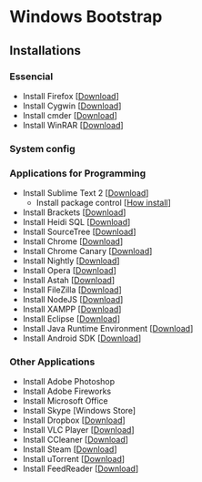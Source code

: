 # Windows Bootstrap

## Installations

### Essencial
- Install Firefox [[Download](http://www.firefox.com)]
- Install Cygwin [[Download](http://cygwin.com/install.html)]
- Install cmder [[Download](http://bliker.github.io/cmder/)]
- Install WinRAR [[Download](http://www.win-rar.com/download.html)]

### System config

### Applications for Programming
- Install Sublime Text 2 [[Download](http://www.sublimetext.com/2)]
	- Install package control [[How install](https://sublime.wbond.net/installation)]
- Install Brackets [[Download](http://download.brackets.io/)]
- Install Heidi SQL [[Download](http://www.heidisql.com/download.php)]
- Install SourceTree [[Download](http://www.sourcetreeapp.com/)]
- Install Chrome [[Download](http://www.google.com/intl/pt-BR/chrome/)]
- Install Chrome Canary [[Download](https://www.google.com/intl/pt-BR/chrome/browser/canary.html)]
- Install Nightly [[Download](http://nightly.mozilla.org/)]
- Install Opera [[Download](http://www.opera.com/pt-br/download)]
- Install Astah [[Download](http://astah.net/download)]
- Install FileZilla [[Download](https://filezilla-project.org/download.php)]
- Install NodeJS [[Download](http://nodejs.org/)]
- Install XAMPP [[Download](http://www.apachefriends.org/download.html)]
- Install Eclipse [[Download](https://www.eclipse.org/downloads/)]
- Install Java Runtime Environment [[Download](http://docs.oracle.com/javase/7/docs/webnotes/install/)]
- Install Android SDK [[Download](https://developer.android.com/sdk/index.html)]

### Other Applications
- Install Adobe Photoshop
- Install Adobe Fireworks
- Install Microsoft Office
- Install Skype [Windows Store]
- Install Dropbox [[Download](https://www.dropbox.com/)]
- Install VLC Player [[Download](http://www.videolan.org/vlc/)]
- Install CCleaner [[Download](https://www.piriform.com/ccleaner)]
- Install Steam [[Download](http://store.steampowered.com/)]
- Install uTorrent [[Download](http://www.utorrent.com/)]
- Install FeedReader [[Download](http://feedreader.com/download)]
